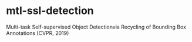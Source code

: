 # mtl-ssl-detection
Multi-task Self-supervised Object Detectionvia Recycling of Bounding Box Annotations (CVPR, 2019)
